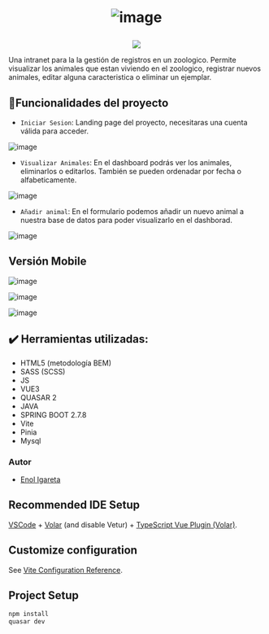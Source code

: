 # <p align="center"> ![image](https://user-images.githubusercontent.com/116892825/226100774-ba9ca717-5831-4c0a-b87f-a729f98b0629.png)
 </p>

  <p align="center">
   <img src="https://img.shields.io/badge/STATUS-EN%20DESAROLLO-green">
   </p>

Una intranet para la la gestión de registros en un zoologico.
Permite visualizar los animales que estan viviendo en el zoologico, registrar nuevos animales, editar alguna caracteristica o eliminar un ejemplar.

## :hammer:Funcionalidades del proyecto

- `Iniciar Sesion`: Landing page del proyecto, necesitaras una cuenta válida para acceder.

![image](https://user-images.githubusercontent.com/116892825/226101110-8b03c32f-3265-41bb-992d-d7ce936cc25d.png)


- `Visualizar Animales`: En el dashboard podrás ver los animales, eliminarlos o editarlos. También se pueden ordenadar por fecha o alfabeticamente.

![image](https://user-images.githubusercontent.com/116892825/226101002-5582e8dd-18ec-4444-8670-3cef7c46c4f0.png)

- `Añadir animal`: En el formulario podemos añadir un nuevo animal a nuestra base de datos para poder visualizarlo en el dashborad.

![image](https://user-images.githubusercontent.com/116892825/226101205-c5b9e362-5255-4e97-b74d-70daebeb587e.png)



## Versión Mobile

![image](https://user-images.githubusercontent.com/116892825/226101275-1ed5e0b7-412f-4a6f-9787-64e97fa891e0.png)

![image](https://user-images.githubusercontent.com/116892825/226101304-f62114e4-f180-4969-b0e6-51f66a817c20.png)

![image](https://user-images.githubusercontent.com/116892825/226101325-9b66ab47-2558-4125-9bcc-5dac8ba883b6.png)

## :heavy_check_mark: Herramientas utilizadas:
- HTML5 (metodología BEM)
- SASS (SCSS)
- JS
- VUE3
- QUASAR 2
- JAVA
- SPRING BOOT 2.7.8
- Vite
- Pinia
- Mysql


### Autor

- [Enol Igareta](https://github.com/EnolCode)

## Recommended IDE Setup

[VSCode](https://code.visualstudio.com/) + [Volar](https://marketplace.visualstudio.com/items?itemName=Vue.volar) (and disable Vetur) + [TypeScript Vue Plugin (Volar)](https://marketplace.visualstudio.com/items?itemName=Vue.vscode-typescript-vue-plugin).

## Customize configuration

See [Vite Configuration Reference](https://vitejs.dev/config/).

## Project Setup

```sh
npm install
quasar dev
```
